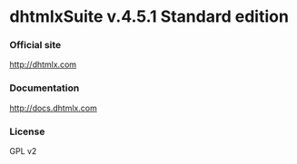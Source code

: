 dhtmlxSuite v.4.5.1 Standard edition
============

### Official site

http://dhtmlx.com

### Documentation

http://docs.dhtmlx.com

### License

GPL v2 
